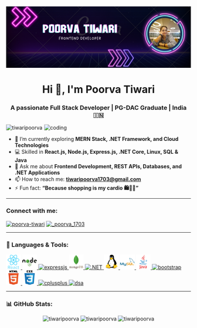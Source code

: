 ![logo](https://github.com/tiwaripoorva/tiwaripoorva/blob/main/Fullstack%20Developer.png)  
<h1 align="center">Hi 👋, I'm Poorva Tiwari</h1>
<h3 align="center">A passionate Full Stack Developer | PG-DAC Graduate | India 🇮🇳</h3>

<img align="right" alt="coding" width="400" src="https://cdn.dribbble.com/users/2704414/screenshots/7466903/selfportrait.gif">

<p align="left"> <img src="https://komarev.com/ghpvc/?username=tiwaripoorva&label=Profile%20views&color=0e75b6&style=flat" alt="tiwaripoorva" /> </p>

- 🌱 I’m currently exploring **MERN Stack, .NET Framework, and Cloud Technologies**
- 💻 Skilled in **React.js, Node.js, Express.js, .NET Core, Linux, SQL & Java**
- 💬 Ask me about **Frontend Development, REST APIs, Databases, and .NET Applications**
- 📫 How to reach me: **tiwaripoorva1703@gmail.com**
- ⚡ Fun fact: **“Because shopping is my cardio 🛍️💪😊”**

---

<h3 align="left">Connect with me:</h3>
<p align="left">
<a href="https://www.linkedin.com/in/poorvatiwari2002" target="blank"><img align="center" src="https://raw.githubusercontent.com/rahuldkjain/github-profile-readme-generator/master/src/images/icons/Social/linked-in-alt.svg" alt="poorva-tiwari" height="30" width="40" /></a>
<a href="https://instagram.com/_poorva_1703" target="blank"><img align="center" src="https://raw.githubusercontent.com/rahuldkjain/github-profile-readme-generator/master/src/images/icons/Social/instagram.svg" alt="_poorva_1703" height="30" width="40" /></a>
</p>

---

<h3 align="left">🌟 Languages & Tools:</h3>
<p align="left">
  <a href="https://reactjs.org/" target="_blank" rel="noreferrer"> <img src="https://raw.githubusercontent.com/devicons/devicon/master/icons/react/react-original-wordmark.svg" alt="react" width="40" height="40"/> </a>
  <a href="https://nodejs.org" target="_blank" rel="noreferrer"> <img src="https://raw.githubusercontent.com/devicons/devicon/master/icons/nodejs/nodejs-original-wordmark.svg" alt="nodejs" width="40" height="40"/> </a>
  <a href="https://expressjs.com" target="_blank" rel="noreferrer"> <img src="https://vectorified.com/images/express-js-icon-28.png" alt="expressjs" width="40" height="40"/> </a>
  <a href="https://www.mongodb.com/" target="_blank" rel="noreferrer"> <img src="https://raw.githubusercontent.com/devicons/devicon/master/icons/mongodb/mongodb-original-wordmark.svg" alt="mongodb" width="40" height="40"/> </a>
  <a href="https://dotnet.microsoft.com/" target="_blank" rel="noreferrer"> <img src="https://upload.wikimedia.org/wikipedia/commons/e/ee/.NET_Core_Logo.svg" alt=".NET" width="40" height="40"/> </a>
  <a href="https://www.linux.org/" target="_blank" rel="noreferrer"> <img src="https://raw.githubusercontent.com/devicons/devicon/master/icons/linux/linux-original.svg" alt="linux" width="40" height="40"/> </a>
  <a href="https://www.mysql.com/" target="_blank" rel="noreferrer"> <img src="https://raw.githubusercontent.com/devicons/devicon/master/icons/mysql/mysql-original-wordmark.svg" alt="mysql" width="40" height="40"/> </a>
  <a href="https://www.java.com/" target="_blank" rel="noreferrer"> <img src="https://raw.githubusercontent.com/devicons/devicon/master/icons/java/java-original-wordmark.svg" alt="java" width="40" height="40"/> </a>
  <a href="https://getbootstrap.com" target="_blank" rel="noreferrer"> <img src="https://brandlogos.net/wp-content/uploads/2021/09/bootstrap-logo.png" alt="bootstrap" width="40" height="40"/> </a>
  <a href="https://developer.mozilla.org/en-US/docs/Web/HTML" target="_blank" rel="noreferrer"> <img src="https://raw.githubusercontent.com/devicons/devicon/master/icons/html5/html5-original-wordmark.svg" alt="html5" width="40" height="40"/> </a>
  <a href="https://developer.mozilla.org/en-US/docs/Web/CSS" target="_blank" rel="noreferrer"> <img src="https://raw.githubusercontent.com/devicons/devicon/master/icons/css3/css3-original-wordmark.svg" alt="css3" width="40" height="40"/> </a>
  <a href="https://isocpp.org/" target="_blank" rel="noreferrer"> <img src="https://tse4.mm.bing.net/th/id/OIP.Lly5YquJtVS1nogCi6Wy_gAAAA?pid=Api&P=0&h=180" alt="cplusplus" width="40" height="40"/> </a>
  <a href="https://en.wikipedia.org/wiki/Data_structure" target="_blank" rel="noreferrer"> <img src="https://static.vecteezy.com/system/resources/previews/024/267/885/original/dsa-letter-logo-design-in-illustration-logo-calligraphy-designs-for-logo-poster-invitation-etc-vector.jpg" alt="dsa" width="40" height="40"/> </a>
</p>

---

<h3 align="left">📊 GitHub Stats:</h3>
<p align="center">
  <img src="https://github-readme-stats.vercel.app/api?username=tiwaripoorva&show_icons=true&theme=radical&locale=en" alt="tiwaripoorva" />
  <img src="https://github-readme-streak-stats.herokuapp.com/?user=tiwaripoorva&theme=radical" alt="tiwaripoorva" />
  <img src="https://github-readme-stats.vercel.app/api/top-langs?username=tiwaripoorva&show_icons=true&theme=radical&locale=en&layout=compact" alt="tiwaripoorva" />
</p>
